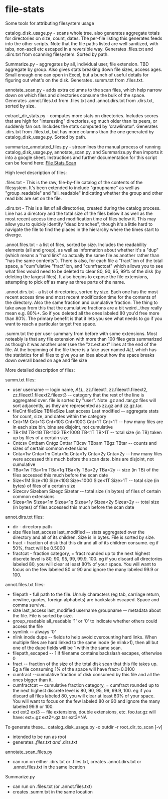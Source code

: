 # file-stats
Some tools for attributing filesystem usage

catalog_disk_usage.py  - scans whole tree. also generates aggregate totals for directories on size, count, dates.  The per-file listing this generates feeds into the other scripts.  Note that the file paths listed are well sanitized, with tabs, non-ascii etc escaped in a reversible way.  Generates .files.txt and .dirs.txt from scanning filesystem.  Sorted by path.

Summarize.py - aggregates by all, individual user, file extension. TBD aggregate by group.  Also gives stats breaking down file sizes, access ages. Small enough one can open in Excel, but a bunch of useful details for figuring out what's on the disk.  Generates .summ.txt from .files.txt.

annotate_scan.py - adds extra columns to the scan files, which help narrow down on which files and directories consume the bulk of the space. Generates .annot.files.txt from .files.txt and .annot.dirs.txt from .dirs.txt, sorted by size.

extract_dir_stats.py - computes more stats on directories.  Includes scores that are high for "interesting" directories, eg much older than its peers, or suddenly fan out.  Includes the stats computed by 'crawlinator'.  Generates .dirs.txt from .files.txt, but has more columns than the one generated by catalog_disk_usage.py.  Sorted by path.

summarize_annotated_files.py - streamlines the manual process of running catalog_disk_usage.py, annotate_scan.py, and Summarize.py then imports it into a google sheet. Instructions and further documentation for this script can be found here: [File Stats Scan](https://docs.google.com/document/d/1Zd39U41dehVwH0RJKqx10-vt7hN0fRDrxv7BF6enb_c/edit?usp=sharing)

High level description of files:

.files.txt  - This is the raw, file-by-file catalog of the contents of the filesystem.  It's been extended to include "groupname" as well as "group_readable" and "all_readable" indicating whether the group and other read bits are set on the file.

.dirs.txt - This is a list of all directories, created during the catalog process. Line has a directory and the total size of the files below it as well as the most recent access time and modification time of files below it.  This may allow you to quickly identify "dead branches", though it's a little hard to navigate the file to find the places in the hierarchy where the times start to diverge.

.annot.files.txt - a list of files, sorted by size.  Includes the readability elements (all and group), as well as information about whether it's a "dup" (which means a "hard link" so actually the same file as another rather than "has the same contents").  There is also, for each file a "fract"ion of the total space, a "cum"ulative "fract"ion, and "cumfractcat" which allows you to see what files would need to be deleted to clear 80, 90, 95, 99% of the disk (by deleting the largest files).  It also begins to expose the file extensions, attempting to pick off as many as three parts of the name.

.annot.dirs.txt - a list of directories, sorted by size.  Each one has the most recent access time and most recent modification time for the contents of the directory.  Also the same fraction and cumulative fraction.  The thing to take away from this that the cumulative fractions are a bit weird...they really mean e.g. 80%+.  So if you deleted all the ones labeled 80 you'd free more than 80%.  The primary benefit is that it lets you see what needs to go if you want to reach a particular target free space.  

.summ.txt  the per user summary from before with some extensions.  Most noteably is that any file extension with more than 100 files gets summarized as though it was another user (see the "zz.ext.ext" lines at the end of the file.  At the beginning of the file there is a fake user named _ALL_ which has the statistics for all files to give you an idea about how the space breaks down overall based on age and file size



More detailed description of files:

summ.txt files:
* user    username   -- login name, _ALL_, zz.fileext1, zz.fileext1.fileext2, zz.fileext1.fileext2.fileext3 -- category that the rest of the line is aggregated over. file is sorted by "user".  Note .gz and .tar.gz files will sort adjacently, as they are represented as zz.gz and zz.gz.tar. 
* fileCnt fileSize        TBfileSize      Last access     Last modified   -- aggregate stats for count, size, and dates within the category
* Cnt<1M  Cnt<1G  Cnt<10G Cnt<100G   Cnt<1T   Cnt>1T  -- how many files are in each size bin. bins are disjoint, not cumulative
* TB<1M   TB<1G   TB<10G  TB<100G TB<1T   TB>1T   -- total size (in TB) taken up by files of a certain size
* Cntcsv  Cntbam  Cntgz   Cnttar  TBcsv   TBbam   TBgz    TBtar    -- counts and sizes of certain common extensions
* Cnta<1w     Cnta<1m Cnta<1q Cnta<1y Cnta<2y Cnta>2y  -- how many files were accessed this much before the scan date.  bins are disjoint, not cumulative
* TBa<1w  TBa<1m  TBa<1q  TBa<1y  TBa<2y  TBa>2y   -- size (in TB) of the files accessed this much before the scan date
* Size<1M Size<1G Size<10G        Size<100G   Size<1T Size>1T -- total size (in bytes) of files of a certain size 
* Sizecsv Sizebam Sizegz  Sizetar  -- total size (in bytes) of files of certain common extensions
* Sizea<1w        Sizea<1m        Sizea<1q        Sizea<1y        Sizea<2y   Sizea>2y -- total size (in bytes) of files accessed this much before the scan date

annot.dirs.txt files:
* dir     - directory path
* size    files   last_access     last_modified -- stats aggregated over the directory and all of its children.  Size is in bytes.   File is sorted by size.
* fract   - fraction of disk that this dir and all of its children consume.  eg if 50%, fract will be 0.5000
* fractcat - fraction category, = fract rounded up to the next highest discrete level is 80, 90, 95, 99, 99.9, 100.  eg if you discard all directories labeled 80, you will clear at least 80% of your space.  You will want to focus on the few labeled 80 or 90 and ignore the many labeled 99.9  or 100.

annot.files.txt files:
* filepath     - full path to the file.  Unruly characters (eg tab, carriage return, newline, quotes, foreign alphabets) are backslash escaped. Space and comma survive.
* size    last_access     last_modified   username        groupname       -- metadata about the file.  File is sorted by size.
* group_readable  all_readable    '1' or '0' to indicate whether others could access the file
* symlink -- always '0'
* nlink       inode   dupe -- fields to help avoid overcounting hard links. When multiple files are hard linked to the same inode (ie nlink>1), then all but one of the dupe fields will be 1 within the same scan.
* filepath_escaped  -- 1 if filename contains backslash escapes, otherwise 0      
* fract   -- fraction of the size of the total disk scan that this file takes up.  Eg a file consuming 1% of the space will have fract=0.0100
* cumfract      --cumulative fraction of disk consumed by this file and all the ones bigger than it. 
* cumfractcat    -- cumulative fraction category, = cumfract rounded up to the next highest discrete level is 80, 90, 95, 99, 99.9, 100.  eg if you discard all files labeled 80, you will clear at least 80% of your space.  You will want to focus on the few labeled 80 or 90 and ignore the many labeled 99.9  or 100.
* ext     ext2    ext3 -- file extensions, double extensions, etc. foo.tar.gz will have: ext=.gz ext2=.gz.tar ext3=NA


To generate these...
catalog_disk_usage.py -o outdir -r root_dir_to_scan [-v]
* intended to be run as root
* generates <scanpath>_<scandate>.files.txt and <scanpath>_<scandate>.dirs.txt
  
 annotate_scan_files.py <scanfile>
 * can run on either .dirs.txt or .files.txt, creates .annot.dirs.txt or .annot.files.txt in the same location
  
 Summarize.py <scanfile>
  * can run on .files.txt (or .annot.files.txt)
  * creates .summ.txt in the same location
  
  
